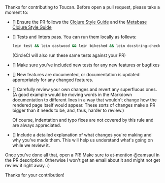 Thanks for contributing to Toucan. Before open a pull request, please take a moment to:

- [] Ensure the PR follows the [Clojure Style Guide](https://github.com/bbatsov/clojure-style-guide)
     and the [Metabase Clojure Style Guide](https://github.com/metabase/metabase/wiki/Metabase-Clojure-Style-Guide)
- [] Tests and linters pass. You can run them locally as follows:

     ```bash
     lein test && lein eastwood && lein bikeshed && lein docstring-checker
     ```

     (CircleCI will also run these same tests against your PR)
- [] Make sure you've included new tests for any new features or bugfixes
- [] New features are documented, or documentation is updated appropriately for any changed features.
- [] Carefully review your own changes and revert any superfluous ones. (A good example would be moving
     words in the Markdown documentation to different lines in a way that wouldn't change how the rendered
     page itself would appear. These sorts of changes make a PR bigger than it needs to be, and, thus, harder
     to review.)

     Of course, indentation and typo fixes are not covered by this rule and are always appreciated.
- [] Include a detailed explanation of what changes you're making and why you've made them. This will help us understand
     what's going on while we review it.


Once you've done all that, open a PR! Make sure to at-mention @camsaul in the PR description. Otherwise I won't get an email
about it and might not get review it right away. :)

Thanks for your contribution!
